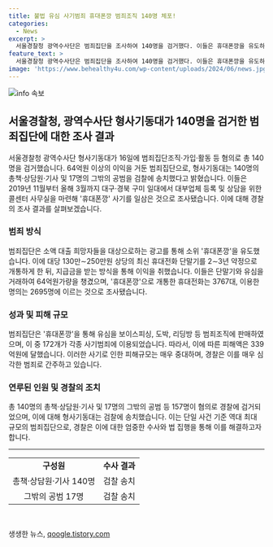 ```yaml
---
title: 불법 유심 사기범죄 휴대폰깡 범죄조직 140명 체포!
categories:
  - News
excerpt: >
  서울경찰청 광역수사단은 범죄집단을 조사하여 140명을 검거했다. 이들은 휴대폰깡을 유도하는 방식으로 64억원을 얻었으며, 총 157명이 검찰에 송치되었다. 범죄집단은 대부업체를 등록하고 양성하는 척하며 휴대전화를 개통시킨 후 이를 도로 팔아 64억원의 이익을 챙겼다. 개통된 휴대전화는 3767대, 명의는 2695명으로 조사됐다. 경찰은 이들을 강조하면서 이 개통된 휴대전화가 다양한 범죄에 사용될 수 있다고 경고했다.
feature_text: >
  서울경찰청 광역수사단은 범죄집단을 조사하여 140명을 검거했다. 이들은 휴대폰깡을 유도하는 방식으로 64억원을 얻었으며, 총 157명이 검찰에 송치되었다. 범죄집단은 대부업체를 등록하고 양성하는 척하며 휴대전화를 개통시킨 후 이를 도로 팔아 64억원의 이익을 챙겼다. 개통된 휴대전화는 3767대, 명의는 2695명으로 조사됐다. 경찰은 이들을 강조하면서 이 개통된 휴대전화가 다양한 범죄에 사용될 수 있다고 경고했다.
image: 'https://www.behealthy4u.com/wp-content/uploads/2024/06/news.jpg'
---
```


<p><img src="https://www.behealthy4u.com/wp-content/uploads/2024/06/news.jpg" alt="info 속보" /></p>

<h2 data-ke-size="size26">서울경찰청, 광역수사단 형사기동대가 140명을 검거한 범죄집단에 대한 조사 결과</h2>

<p data-ke-size="size16">서울경찰청 광역수사단 형사기동대가 16일에 범죄집단조직·가입·활동 등 혐의로 총 140명을 검거했습니다. 64억원 이상의 이익을 거둔 범죄집단으로, 형사기동대는 140명의 총책·상담원·기사 및 17명의 그밖의 공범을 검찰에 송치했다고 밝혔습니다. 이들은 2019년 11월부터 올해 3월까지 대구·경북 구미 일대에서 대부업체 등록 및 상담을 위한 콜센터 사무실을 마련해 '휴대폰깡' 사기를 일삼은 것으로 조사됐습니다. 이에 대해 경찰의 조사 결과를 살펴보겠습니다.</p>

<h3 data-ke-size="size24">범죄 방식</h3>

<p data-ke-size="size16">범죄집단은 소액 대출 희망자들을 대상으로하는 광고를 통해 소위 '휴대폰깡'을 유도했습니다. 이에 대당 130만∼250만원 상당의 최신 휴대전화 단말기를 2∼3년 약정으로 개통하게 한 뒤, 지급금을 받는 방식을 통해 이익을 취했습니다. 이들은 단말기와 유심을 거래하여 64억원가량을 챙겼으며, '휴대폰깡'으로 개통한 휴대전화는 3767대, 이용한 명의는 2695명에 이르는 것으로 조사됐습니다.</p>

<h3 data-ke-size="size24">성과 및 피해 규모</h3>

<p data-ke-size="size16">범죄집단은 '휴대폰깡'을 통해 유심을 보이스피싱, 도박, 리딩방 등 범죄조직에 판매하였으며, 이 중 172개가 각종 사기범죄에 이용되었습니다. 따라서, 이에 따른 피해액은 339억원에 달했습니다. 이러한 사기로 인한 피해규모는 매우 중대하며, 경찰은 이를 매우 심각한 범죄로 간주하고 있습니다.</p>

<h3 data-ke-size="size24">연루된 인원 및 경찰의 조치</h3>

<p data-ke-size="size16">총 140명의 총책·상담원·기사 및 17명의 그밖의 공범 등 157명이 혐의로 경찰에 검거되었으며, 이에 대해 형사기동대는 검찰에 송치했습니다. 이는 단일 사건 기준 역대 최대 규모의 범죄집단으로, 경찰은 이에 대한 엄중한 수사와 법 집행을 통해 이를 해결하고자 합니다.</p>

<hr>

<table>
    <tr>
        <td style="text-align: center; height: 17px;"><b>구성원</b></td>
        <td style="text-align: center; height: 17px;"><b>수사 결과</b></td>
    </tr>
    <tr>
        <td style="text-align: center; height: 17px;">총책·상담원·기사 140명</td>
        <td style="text-align: center; height: 17px;">검찰 송치</td>
    </tr>
    <tr>
        <td style="text-align: center; height: 17px;">그밖의 공범 17명</td>
        <td style="text-align: center; height: 17px;">검찰 송치</td>
    </tr>
</table>

<p data-ke-size="size16">&nbsp;</p>
생생한 뉴스, <a href="https://qoogle.tistory.com" rel="dofollow">qoogle.tistory.com</a>


